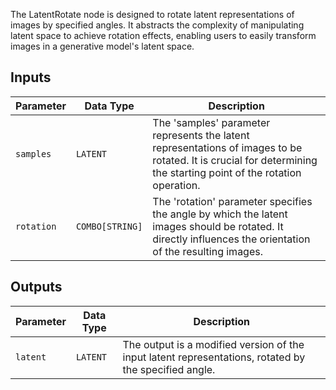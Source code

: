 
The LatentRotate node is designed to rotate latent representations of images by specified angles. It abstracts the complexity of manipulating latent space to achieve rotation effects, enabling users to easily transform images in a generative model's latent space.

## Inputs

| Parameter | Data Type | Description |
|-----------|-------------|-------------|
| `samples` | `LATENT`    | The 'samples' parameter represents the latent representations of images to be rotated. It is crucial for determining the starting point of the rotation operation. |
| `rotation` | `COMBO[STRING]` | The 'rotation' parameter specifies the angle by which the latent images should be rotated. It directly influences the orientation of the resulting images. |

## Outputs

| Parameter | Data Type | Description |
|-----------|-------------|-------------|
| `latent`  | `LATENT`    | The output is a modified version of the input latent representations, rotated by the specified angle. |
